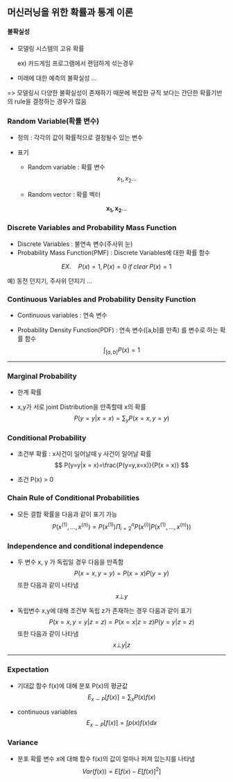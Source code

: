 ## 머신러닝을 위한 확률과 통계 이론

#### 불확실성

- 모델링 시스템의 고유 확률

   ex) 카드게임 프로그램에서 랜덤하게 섞는경우

- 미래에 대한 예측의 불확실성 ...



=> 모델링시 다양한 불확실성이 존재하기 때문에 복잡한 규칙 보다는 간단한 확률기반의 rule을 결정하는 경우가 많음

### Random Variable(확률 변수)

- 정의 : 각각의 값이 확률적으로 결정될수 있는 변수

- 표기 

  - Random variable : 확률 변수
    $$
    x_1, x_2 ...
    $$
    

  - Random vector : 확률 벡터

$$
\boldsymbol{x_1, x_2}...
$$

### Discrete Variables and Probability Mass Function

- Discrete Variables : 불연속 변수(주사위 눈)
- Probability Mass Function(PMF) : Discrete Variables에 대한 확률 함수

$$
EX. \quad P(x) = 1, P(x) = 0 \; if\; clear \;P(x) = 1
$$

예) 동전 던지기, 주사위 던지기 ...



### Continuous Variables and Probability Density Function

- Continuous variables : 연속 변수

- Probability Density Function(PDF) : 연속 변수([a,b]를 만족) 를 변수로 하는 확률 함수
  $$
  \int_{[a,b]}{P(x)} = 1
  $$
  

---

### Marginal Probability

- 한계 확률

- x,y가 서로 joint Distribution을 만족할때 x의 확률
  $$
  P(y = y|x = x)= \sum_y{P(x = x, y = y)}
  $$

### Conditional Probability

- 조건부 확률 : x사건이 일어날때 y 사건이 일어날 확률
  $$
  P(y=y|x = x)=\frac{P(y=y,x=x)}{P(x = x)}
  $$

- 조건 P(x) > 0

### Chain Rule of Conditional Probabilities

- 모든 결합 확률을 다음과 같이 표기 가능
  $$
  P(x^{(1)},...,x^{(n)}) = P(x^{(1)})\Pi_{i=2}^{n}P(x^{(i)}|P(x^{(1)},...,x^{(n)}))
  $$
  

### Independence and conditional independence

- 두 변수 x, y 가 독립일 경우 다음을 만족함
  $$
  P(x = x,y = y) = P(x = x)P(y=y)
  $$
  또한 다음과 같이 나타냄
  $$
  x\bot y
  $$

- 독립변수 x,y에 대해 조건부 독립 z가 존재하는 경우 다음과 같이 표기
  $$
  P(x =  x, y=y|z=z) = P(x=x|z=z)P(y=y|z=z)
  $$
  또한 다음과 같이 나타냄
  $$
  x \bot y|z
  $$

---

### Expectation

- 기대값 함수 f(x)에 대해 분포 P(x)의 평균값
  $$
  E_{x\sim{P}}[f(x)] = \sum_xP(x)f(x)
  $$

- continuous variables
  $$
  E_{x\sim{P}}[f(x)] = \int p(x)f(x)dx
  $$



### Variance

- 분포 확률 변수 x에 대해 함수 f(x)의 값이 얼마나 퍼져 있는지를 나타냄
  $$
  Var(f(x)) = E[f(x)-E[f(x)]^2]
  $$
  